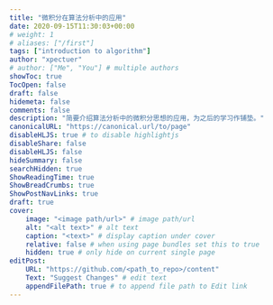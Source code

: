 ```yaml
---
title: "微积分在算法分析中的应用"
date: 2020-09-15T11:30:03+00:00
# weight: 1
# aliases: ["/first"]
tags: ["introduction to algorithm"]
author: "xpectuer"
# author: ["Me", "You"] # multiple authors
showToc: true
TocOpen: false
draft: false
hidemeta: false
comments: false
description: "简要介绍算法分析中的微积分思想的应用，为之后的学习作铺垫。"
canonicalURL: "https://canonical.url/to/page"
disableHLJS: true # to disable highlightjs
disableShare: false
disableHLJS: false
hideSummary: false
searchHidden: true
ShowReadingTime: true
ShowBreadCrumbs: true
ShowPostNavLinks: true
draft: true
cover:
    image: "<image path/url>" # image path/url
    alt: "<alt text>" # alt text
    caption: "<text>" # display caption under cover
    relative: false # when using page bundles set this to true
    hidden: true # only hide on current single page
editPost:
    URL: "https://github.com/<path_to_repo>/content"
    Text: "Suggest Changes" # edit text
    appendFilePath: true # to append file path to Edit link
---
```



